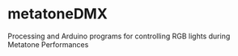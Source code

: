 metatoneDMX
===========

Processing and Arduino programs for controlling RGB lights during Metatone Performances
